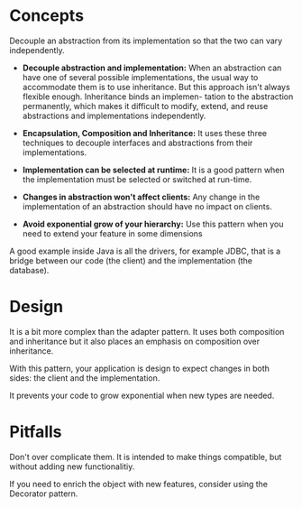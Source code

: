 # Concepts

Decouple an abstraction from its implementation so that the two can vary independently.

* **Decouple abstraction and implementation:** When an abstraction can have one of several possible implementations, the usual way to accommodate them is to use inheritance. But this approach isn't always flexible enough. Inheritance binds an implemen- tation to the abstraction permanently, which makes it difficult to modify, extend, and reuse abstractions and implementations independently.

* **Encapsulation, Composition and Inheritance:** It uses these three techniques to decouple interfaces and abstractions from their implementations.

* **Implementation can be selected at runtime:** It is a good pattern when the implementation must be selected or switched at run-time.

* **Changes in abstraction won't affect clients:** Any change in the implementation of an abstraction should have no impact on clients.

* **Avoid exponential grow of your hierarchy:** Use this pattern when you need to extend your feature in some dimensions

A good example inside Java is all the drivers, for example JDBC, that is a bridge between our code (the client) and the implementation (the database).

# Design

It is a bit more complex than the adapter pattern. It uses both composition and inheritance but it also places an emphasis on composition over inheritance.

With this pattern, your application is design to expect changes in both sides: the client and the implementation.

It prevents your code to grow exponential when new types are needed.


# Pitfalls

Don't over complicate them. It is intended to make things compatible, but without adding new functionalitiy.

If you need to enrich the object with new features, consider using the Decorator pattern. 

